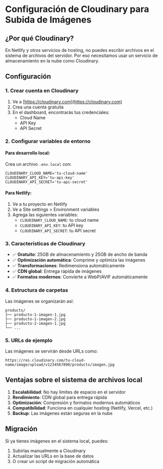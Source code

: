 # Configuración de Cloudinary para Subida de Imágenes

## ¿Por qué Cloudinary?

En Netlify y otros servicios de hosting, no puedes escribir archivos en el sistema de archivos del servidor. Por eso necesitamos usar un servicio de almacenamiento en la nube como Cloudinary.

## Configuración

### 1. Crear cuenta en Cloudinary

1. Ve a [https://cloudinary.com](https://cloudinary.com)
2. Crea una cuenta gratuita
3. En el dashboard, encontrarás tus credenciales:
   - Cloud Name
   - API Key
   - API Secret

### 2. Configurar variables de entorno

#### Para desarrollo local:
Crea un archivo `.env.local` con:
```env
CLOUDINARY_CLOUD_NAME='tu-cloud-name'
CLOUDINARY_API_KEY='tu-api-key'
CLOUDINARY_API_SECRET='tu-api-secret'
```

#### Para Netlify:
1. Ve a tu proyecto en Netlify
2. Ve a Site settings > Environment variables
3. Agrega las siguientes variables:
   - `CLOUDINARY_CLOUD_NAME`: tu cloud name
   - `CLOUDINARY_API_KEY`: tu API key
   - `CLOUDINARY_API_SECRET`: tu API secret

### 3. Características de Cloudinary

- ✅ **Gratuito**: 25GB de almacenamiento y 25GB de ancho de banda
- ✅ **Optimización automática**: Comprime y optimiza las imágenes
- ✅ **Transformaciones**: Redimensiona automáticamente
- ✅ **CDN global**: Entrega rápida de imágenes
- ✅ **Formatos modernos**: Convierte a WebP/AVIF automáticamente

### 4. Estructura de carpetas

Las imágenes se organizarán así:
```
products/
├── producto-1-imagen-1.jpg
├── producto-1-imagen-2.jpg
├── producto-2-imagen-1.jpg
└── ...
```

### 5. URLs de ejemplo

Las imágenes se servirán desde URLs como:
```
https://res.cloudinary.com/tu-cloud-name/image/upload/v1234567890/products/imagen.jpg
```

## Ventajas sobre el sistema de archivos local

1. **Escalabilidad**: No hay límites de espacio en el servidor
2. **Rendimiento**: CDN global para entrega rápida
3. **Optimización**: Compresión y formatos modernos automáticos
4. **Compatibilidad**: Funciona en cualquier hosting (Netlify, Vercel, etc.)
5. **Backup**: Las imágenes están seguras en la nube

## Migración

Si ya tienes imágenes en el sistema local, puedes:
1. Subirlas manualmente a Cloudinary
2. Actualizar las URLs en la base de datos
3. O crear un script de migración automática
